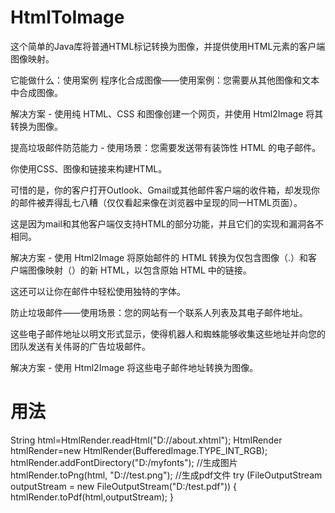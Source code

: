# HtmlToImage
这个简单的Java库将普通HTML标记转换为图像，并提供使用HTML元素的客户端图像映射。

它能做什么：使用案例
程序化合成图像——使用案例：您需要从其他图像和文本中合成图像。

解决方案 - 使用纯 HTML、CSS 和图像创建一个网页，并使用 Html2Image 将其转换为图像。

提高垃圾邮件防范能力 - 使用场景：您需要发送带有装饰性 HTML 的电子邮件。

你使用CSS、图像和链接来构建HTML。

可惜的是，你的客户打开Outlook、Gmail或其他邮件客户端的收件箱，却发现你的邮件被弄得乱七八糟（仅仅看起来像在浏览器中呈现的同一HTML页面）。

这是因为mail和其他客户端仅支持HTML的部分功能，并且它们的实现和漏洞各不相同。

解决方案 - 使用 Html2Image 将原始邮件的 HTML 转换为仅包含图像（.）和客户端图像映射（）的新 HTML，以包含原始 HTML 中的链接。

这还可以让你在邮件中轻松使用独特的字体。

防止垃圾邮件——使用场景：您的网站有一个联系人列表及其电子邮件地址。

这些电子邮件地址以明文形式显示，使得机器人和蜘蛛能够收集这些地址并向您的团队发送有关伟哥的广告垃圾邮件。

解决方案 - 使用 Html2Image 将这些电子邮件地址转换为图像。


 # 用法

  String html=HtmlRender.readHtml("D://about.xhtml");
		HtmlRender htmlRender=new HtmlRender(BufferedImage.TYPE_INT_RGB);
		htmlRender.addFontDirectory("D:/myfonts");
		//生成图片
		htmlRender.toPng(html, "D://test.png");
		//生成pdf文件
		try (FileOutputStream outputStream = new FileOutputStream("D:/test.pdf")) {
			   htmlRender.toPdf(html,outputStream);
  }

